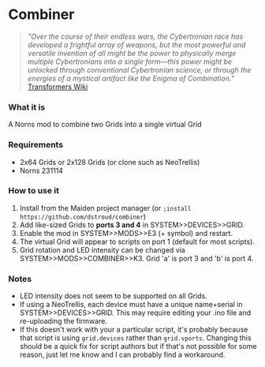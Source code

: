 # Combiner

>*"Over the course of their endless wars, the Cybertronian race has developed a frightful array of weapons, but the most powerful and versatile invention of all might be the power to physically merge multiple Cybertronians into a single form—this power might be unlocked through conventional Cybertronian science, or through the energies of a mystical artifact like the Enigma of Combination.*"
[Transformers Wiki](https://tfwiki.net/wiki/Combiner)

### What it is
A Norns mod to combine two Grids into a single virtual Grid

### Requirements
- 2x64 Grids or 2x128 Grids (or clone such as NeoTrellis)
- Norns 231114

### How to use it
1. Install from the Maiden project manager (or `;install https://github.com/dstroud/combiner`)
2. Add like-sized Grids to **ports 3 and 4** in SYSTEM>>DEVICES>>GRID.
3. Enable the mod in SYSTEM>>MODS>>E3 (+ symbol) and restart.
4. The virtual Grid will appear to scripts on port 1 (default for most scripts).
5. Grid rotation and LED intensity can be changed via SYSTEM>>MODS>>COMBINER>>K3. Grid 'a' is port 3 and 'b' is port 4. 

### Notes
- LED intensity does not seem to be supported on all Grids.
- If using a NeoTrellis, each device must have a unique name+serial in SYSTEM>>DEVICES>>GRID. This may require editing your .ino file and re-uploading the firmware.
- If this doesn't work with your a particular script, it's probably because that script is using `grid.devices` rather than `grid.vports`. Changing this should be a quick fix for script authors but if that's not possible for some reason, just let me know and I can probably find a workaround.

